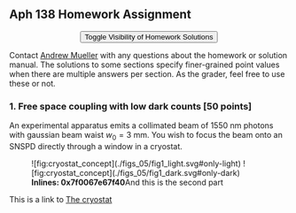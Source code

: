 ## Aph 138 Homework Assignment

<!-- the html tag makes this only appear on the website -->

<button style="display: block; margin-left: auto; margin-right: auto" class="md-button md-button--primary">Toggle Visibility of Homework Solutions</button></td>

<!-- This span is processed by  pandoc-latex-color so that the color of the pdf will change also. -->

<span class=blue>Contact [Andrew Mueller](mailto:andrewstermueller@gmail.com) with any questions about the homework or solution manual. The solutions to some sections specify finer-grained point values when there are multiple answers per section. As the grader, feel free to use these or not. </span>

### 1. Free space coupling with low dark counts \[50 points\]

An experimental apparatus emits a collimated beam of $1550~\mathrm{nm}$ photons with gaussian beam waist $w_0 = 3~\mathrm{mm}$. You wish to focus the beam onto an SNSPD directly through a window in a cryostat.

<figure markdown> 
                            <a name='{fig:cryostat_concept}'></a> 
                            ![fig:cryostat_concept](./figs_05/fig1_light.svg#only-light) 
                            ![fig:cryostat_concept](./figs_05/fig1_dark.svg#only-dark) 
                            <figcaption><b>Inlines: 0x7f0067e67f40</b>And this is the second part</figcaption> 
                            </figure>

<!-- <figure markdown><a name="cryostat_concept"></a>  ![cryostat_concept](./figs_05/fig1_light.svg#only-light)  ![cryostat_concept](./figs_05/fig1_dark.svg#only-dark)  <figcaption><b> This is the first part </b>And this is the second part</figcaption></figure> -->

This is a link to [The cryostat](./#cryostat_concept)

<script src="../../chapter_05/code/section_05.js"></script>
